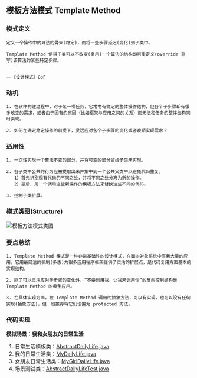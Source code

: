 ## 模板方法模式 Template Method

### **模式定义**

```
定义一个操作中的算法的骨架(稳定)，而将一些步骤延迟(变化)到子类中。

Template Method 使得子类可以不改变(复用)一个算法的结构即可重定义(override 重写)该算法的某些特定步骤。

                                                                           ——《设计模式》GoF
```

### **动机**

```
1. 在软件构建过程中，对于某一项任务，它常常有稳定的整体操作结构，但各个子步骤却有很多改变的需求，或者由于固有的原因（比如框架与应用之间的关系）而无法和任务的整体结构同时实现。

2. 如何在确定稳定操作的前提下，灵活应对各个子步骤的变化或者晚期实现需求？
```

### **适用性**

```
1. 一次性实现一个算法不变的部分，并将可变的部分留给子类来实现。

2. 各子类中公共的行为应被提取出来并集中到一个公共父类中以避免代码重复。
   1）首先识别现有代码的不同之处，并将不同之处分离为新的操作。
   2）最后，用一个调用这些新操作的模板方法来替换这些不同的代码。

3. 控制子类扩展。
```

### **模式类图(Structure)**

![模板方法模式类图](https://github.com/jiangshuangjun/pictures/blob/master/%E6%A8%A1%E6%9D%BF%E6%96%B9%E6%B3%95%E6%A8%A1%E5%BC%8F%E7%B1%BB%E5%9B%BE.jpg)

### 要点总结

```
1. Template Method 模式是一种非常基础性的设计模式，在面向对象系统中有着大量的应用。它用最简洁的机制(多态)为很多应用程序框架提供了灵活的扩展点，是代码复用方面基本的实现结构。

2. 除了可以灵活应对子步骤的变化外，“不要调用我，让我来调用你”的反向控制结构是 Template Method 的典型应用。

3. 在具体实现方面，被 Template Method 调用的抽象方法，可以有实现，也可以没有任何实现(抽象方法)，但一般推荐将它们设置为 protected 方法。
```

### **代码实现**

**模拟场景：我和女朋友的日常生活**

1. 日常生活模板类：[AbstractDailyLife.java](https://github.com/jiangshuangjun/mystudy/blob/master/design-pattern/src/main/java/study/pattern/templatemethod/AbstractDailyLife.java)
2. 我的日常生活类：[MyDailyLife.java](https://github.com/jiangshuangjun/mystudy/blob/master/design-pattern/src/main/java/study/pattern/templatemethod/MyDailyLife.java)
3. 女朋友日常生活类：[MyGirlDailyLife.java](https://github.com/jiangshuangjun/mystudy/blob/master/design-pattern/src/main/java/study/pattern/templatemethod/MyGirlDailyLife.java)
4. 场景测试类：[AbstractDailyLifeTest.java](https://github.com/jiangshuangjun/mystudy/blob/master/design-pattern/src/test/java/study/pattern/templatemethod/AbstractDailyLifeTest.java)